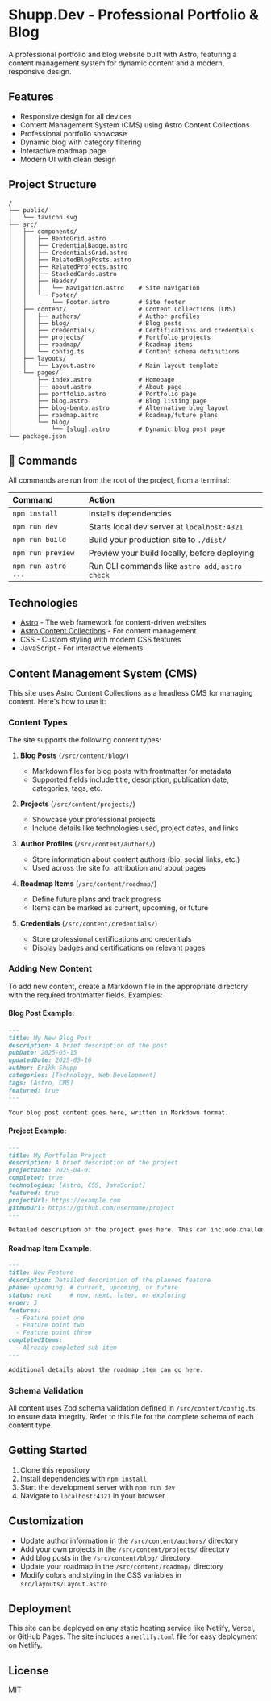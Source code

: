 # Shupp.Dev - Professional Portfolio & Blog

A professional portfolio and blog website built with Astro, featuring a content management system for dynamic content and a modern, responsive design.

## Features

- Responsive design for all devices
- Content Management System (CMS) using Astro Content Collections
- Professional portfolio showcase
- Dynamic blog with category filtering
- Interactive roadmap page
- Modern UI with clean design

## Project Structure

```text
/
├── public/
│   └── favicon.svg
├── src/
│   ├── components/
│   │   ├── BentoGrid.astro
│   │   ├── CredentialBadge.astro
│   │   ├── CredentialsGrid.astro
│   │   ├── RelatedBlogPosts.astro
│   │   ├── RelatedProjects.astro
│   │   ├── StackedCards.astro
│   │   ├── Header/
│   │   │   └── Navigation.astro    # Site navigation
│   │   └── Footer/
│   │       └── Footer.astro        # Site footer
│   ├── content/                    # Content Collections (CMS)
│   │   ├── authors/                # Author profiles
│   │   ├── blog/                   # Blog posts
│   │   ├── credentials/            # Certifications and credentials
│   │   ├── projects/               # Portfolio projects
│   │   ├── roadmap/                # Roadmap items
│   │   └── config.ts               # Content schema definitions
│   ├── layouts/
│   │   └── Layout.astro            # Main layout template
│   └── pages/
│       ├── index.astro             # Homepage
│       ├── about.astro             # About page
│       ├── portfolio.astro         # Portfolio page
│       ├── blog.astro              # Blog listing page
│       ├── blog-bento.astro        # Alternative blog layout
│       ├── roadmap.astro           # Roadmap/future plans
│       └── blog/
│           └── [slug].astro        # Dynamic blog post page
└── package.json
```

## 🧞 Commands

All commands are run from the root of the project, from a terminal:

| Command                   | Action                                           |
| :------------------------ | :----------------------------------------------- |
| `npm install`             | Installs dependencies                            |
| `npm run dev`             | Starts local dev server at `localhost:4321`      |
| `npm run build`           | Build your production site to `./dist/`          |
| `npm run preview`         | Preview your build locally, before deploying     |
| `npm run astro ...`       | Run CLI commands like `astro add`, `astro check` |

## Technologies

- [Astro](https://astro.build) - The web framework for content-driven websites
- [Astro Content Collections](https://docs.astro.build/en/guides/content-collections/) - For content management
- CSS - Custom styling with modern CSS features
- JavaScript - For interactive elements

## Content Management System (CMS)

This site uses Astro Content Collections as a headless CMS for managing content. Here's how to use it:

### Content Types

The site supports the following content types:

1. **Blog Posts** (`/src/content/blog/`)
   - Markdown files for blog posts with frontmatter for metadata
   - Supported fields include title, description, publication date, categories, tags, etc.

2. **Projects** (`/src/content/projects/`)
   - Showcase your professional projects
   - Include details like technologies used, project dates, and links

3. **Author Profiles** (`/src/content/authors/`)
   - Store information about content authors (bio, social links, etc.)
   - Used across the site for attribution and about pages

4. **Roadmap Items** (`/src/content/roadmap/`)
   - Define future plans and track progress
   - Items can be marked as current, upcoming, or future

5. **Credentials** (`/src/content/credentials/`)
   - Store professional certifications and credentials
   - Display badges and certifications on relevant pages

### Adding New Content

To add new content, create a Markdown file in the appropriate directory with the required frontmatter fields. Examples:

#### Blog Post Example:

```md
---
title: My New Blog Post
description: A brief description of the post
pubDate: 2025-05-15
updatedDate: 2025-05-16
author: Erikk Shupp
categories: [Technology, Web Development]
tags: [Astro, CMS]
featured: true
---

Your blog post content goes here, written in Markdown format.
```

#### Project Example:

```md
---
title: My Portfolio Project
description: A brief description of the project
projectDate: 2025-04-01
completed: true
technologies: [Astro, CSS, JavaScript]
featured: true
projectUrl: https://example.com
githubUrl: https://github.com/username/project
---

Detailed description of the project goes here. This can include challenges, solutions, and outcomes.
```

#### Roadmap Item Example:

```md
---
title: New Feature
description: Detailed description of the planned feature
phase: upcoming  # current, upcoming, or future
status: next     # now, next, later, or exploring
order: 3
features:
  - Feature point one
  - Feature point two
  - Feature point three
completedItems:
  - Already completed sub-item
---

Additional details about the roadmap item can go here.
```

### Schema Validation

All content uses Zod schema validation defined in `/src/content/config.ts` to ensure data integrity. Refer to this file for the complete schema of each content type.

## Getting Started

1. Clone this repository
2. Install dependencies with `npm install`
3. Start the development server with `npm run dev`
4. Navigate to `localhost:4321` in your browser

## Customization

- Update author information in the `/src/content/authors/` directory
- Add your own projects in the `/src/content/projects/` directory
- Add blog posts in the `/src/content/blog/` directory
- Update your roadmap in the `/src/content/roadmap/` directory
- Modify colors and styling in the CSS variables in `src/layouts/Layout.astro`

## Deployment

This site can be deployed on any static hosting service like Netlify, Vercel, or GitHub Pages. The site includes a `netlify.toml` file for easy deployment on Netlify.

## License

MIT